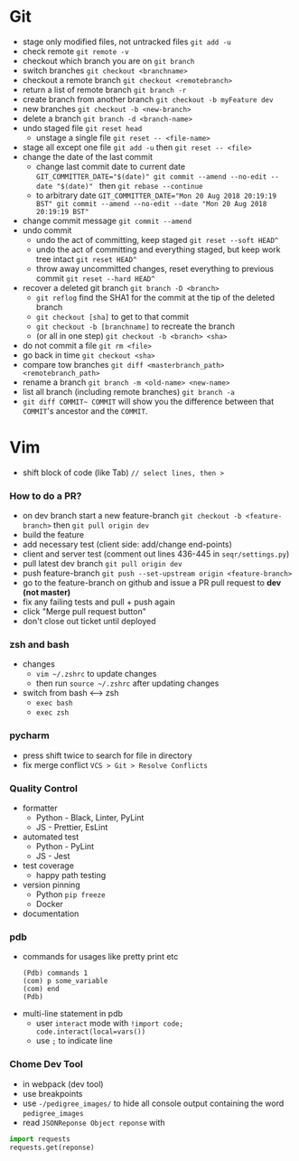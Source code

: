 # Git
- stage only modified files, not untracked files `git add -u`
- check remote `git remote -v`
- checkout which branch you are on `git branch`
- switch branches `git checkout <branchname> `
- checkout a remote branch `git checkout <remotebranch>`
- return a list of remote branch `git branch -r`
- create branch from another branch `git checkout -b myFeature dev`
- new branches `git checkout -b <new-branch>`
- delete a branch `git branch -d <branch-name>`
- undo staged file `git reset head`
  - unstage a single file `git reset -- <file-name>`
- stage all except one file `git add -u` then `git reset -- <file>`
- change the date of the last commit
    - change last commit date to current date `GIT_COMMITTER_DATE="$(date)" git commit --amend --no-edit --date "$(date)"
` then `git rebase --continue`
    - to arbitrary date `GIT_COMMITTER_DATE="Mon 20 Aug 2018 20:19:19 BST" git commit --amend --no-edit --date "Mon 20 Aug 2018 20:19:19 BST"`
- change commit message `git commit --amend`
- undo commit
  - undo the act of committing, keep staged `git reset --soft HEAD^`
  - undo the act of committing and everything staged, but keep work tree intact `git reset HEAD^`
  - throw away uncommitted changes, reset everything to previous commit `git reset --hard HEAD^`
- recover a deleted git branch `git branch -D <branch>`
  - `git reflog` find the SHA1 for the commit at the tip of the deleted branch
  - `git checkout [sha]` to get to that commit
  - `git checkout -b [branchname]` to recreate the branch
  - (or all in one step) `git checkout -b <branch> <sha>`
- do not commit a file `git rm <file>`
- go back in time `git checkout <sha>`
- compare tow branches `git diff <masterbranch_path> <remotebranch_path>`
- rename a branch `git branch -m <old-name> <new-name>`
- list all branch (including remote branches) `git branch -a`
- `git diff COMMIT~ COMMIT` will show you the difference between that `COMMIT`'s ancestor and the `COMMIT`.


# Vim

- shift block of code (like Tab) `// select lines, then >`


### How to do a PR?
- on dev branch start a new feature-branch `git checkout -b <feature-branch>` then `git pull origin dev`
- build the feature
- add necessary test (client side: add/change end-points)
- client and server test (comment out lines 436-445 in `seqr/settings.py`)
- pull latest dev branch `git pull origin dev`
- push feature-branch `git push --set-upstream origin <feature-branch>`
- go to the feature-branch on github and issue a PR pull request to **dev (not master)**
- fix any failing tests and pull + push again
- click "Merge pull request button"
- don't close out ticket until deployed

### zsh and bash
- changes
  - `vim ~/.zshrc` to update changes
  - then run `source ~/.zshrc` after updating changes
- switch from bash <--> zsh
  - `exec bash`
  - `exec zsh`

### pycharm
- press shift twice to search for file in directory
- fix merge conflict `VCS > Git > Resolve Conflicts`

### Quality Control
- formatter
  - Python - Black, Linter, PyLint
  - JS - Prettier, EsLint
- automated test
  - Python - PyLint
  - JS - Jest
- test coverage
  - happy path testing
- version pinning
  - Python `pip freeze`
  - Docker
- documentation

### pdb
- commands for usages like pretty print etc
  ```
  (Pdb) commands 1
  (com) p some_variable
  (com) end
  (Pdb)
  ```
- multi-line statement in pdb
  - user `interact` mode with `!import code; code.interact(local=vars())`
  - use `;` to indicate line


### Chome Dev Tool
- in webpack (dev tool)
- use breakpoints
- use `-/pedigree_images/` to hide all console output containing the word `pedigree_images`
- read `JSONReponse Object reponse` with
```py
import requests
requests.get(reponse)
```
